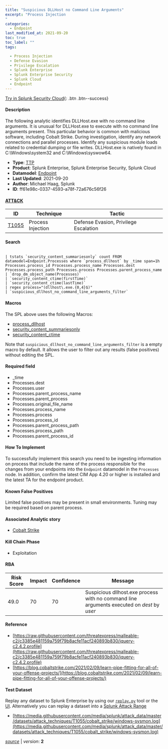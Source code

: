 ```yaml
---
title: "Suspicious DLLHost no Command Line Arguments"
excerpt: "Process Injection
"
categories:
  - Endpoint
last_modified_at: 2021-09-20
toc: true
toc_label: ""
tags:

  - Process Injection
  - Defense Evasion
  - Privilege Escalation
  - Splunk Enterprise
  - Splunk Enterprise Security
  - Splunk Cloud
  - Endpoint
---
```




[Try in Splunk Security Cloud](https://www.splunk.com/en_us/cyber-security.html){: .btn .btn--success}

#### Description

The following analytic identifies DLLHost.exe with no command line arguments. It is unusual for DLLHost.exe to execute with no command line arguments present. This particular behavior is common with malicious software, including Cobalt Strike. During investigation, identify any network connections and parallel processes. Identify any suspicious module loads related to credential dumping or file writes. DLLHost.exe is natively found in C:\Windows\system32 and C:\Windows\syswow64.

- **Type**: [TTP](https://github.com/splunk/security_content/wiki/object-Analytic-Types)
- **Product**: Splunk Enterprise, Splunk Enterprise Security, Splunk Cloud
- **Datamodel**: [Endpoint](https://docs.splunk.com/Documentation/CIM/latest/User/Endpoint)
- **Last Updated**: 2021-09-20
- **Author**: Michael Haag, Splunk
- **ID**: ff61e98c-0337-4593-a78f-72a676c56f26


#### [ATT&CK](https://attack.mitre.org/)

| ID             | Technique        |  Tactic             |
| -------------- | ---------------- |-------------------- |
| [T1055](https://attack.mitre.org/techniques/T1055/) | Process Injection | Defense Evasion, Privilege Escalation |

#### Search

```

| tstats `security_content_summariesonly` count FROM datamodel=Endpoint.Processes where `process_dllhost` by _time span=1h  Processes.process_id Processes.process_name Processes.dest Processes.process_path Processes.process Processes.parent_process_name 
| `drop_dm_object_name(Processes)` 
| `security_content_ctime(firstTime)` 
| `security_content_ctime(lastTime)` 
| regex process="(dllhost\.exe.{0,4}$)" 
| `suspicious_dllhost_no_command_line_arguments_filter`
```

#### Macros
The SPL above uses the following Macros:
* [process_dllhost](https://github.com/splunk/security_content/blob/develop/macros/process_dllhost.yml)
* [security_content_summariesonly](https://github.com/splunk/security_content/blob/develop/macros/security_content_summariesonly.yml)
* [security_content_ctime](https://github.com/splunk/security_content/blob/develop/macros/security_content_ctime.yml)

Note that `suspicious_dllhost_no_command_line_arguments_filter` is a empty macro by default. It allows the user to filter out any results (false positives) without editing the SPL.

#### Required field
* _time
* Processes.dest
* Processes.user
* Processes.parent_process_name
* Processes.parent_process
* Processes.original_file_name
* Processes.process_name
* Processes.process
* Processes.process_id
* Processes.parent_process_path
* Processes.process_path
* Processes.parent_process_id


#### How To Implement
To successfully implement this search you need to be ingesting information on process that include the name of the process responsible for the changes from your endpoints into the `Endpoint` datamodel in the `Processes` node. In addition, confirm the latest CIM App 4.20 or higher is installed and the latest TA for the endpoint product.

#### Known False Positives
Limited false positives may be present in small environments. Tuning may be required based on parent process.

#### Associated Analytic story
* [Cobalt Strike](/stories/cobalt_strike)


#### Kill Chain Phase
* Exploitation



#### RBA

| Risk Score  | Impact      | Confidence   | Message      |
| ----------- | ----------- |--------------|--------------|
| 49.0 | 70 | 70 | Suspicious dllhost.exe process with no command line arguments executed on $dest$ by $user$ |




#### Reference

* [https://raw.githubusercontent.com/threatexpress/malleable-c2/c3385e481159a759f79b8acfe11acf240893b830/jquery-c2.4.2.profile](https://raw.githubusercontent.com/threatexpress/malleable-c2/c3385e481159a759f79b8acfe11acf240893b830/jquery-c2.4.2.profile)
* [https://blog.cobaltstrike.com/2021/02/09/learn-pipe-fitting-for-all-of-your-offense-projects/](https://blog.cobaltstrike.com/2021/02/09/learn-pipe-fitting-for-all-of-your-offense-projects/)



#### Test Dataset
Replay any dataset to Splunk Enterprise by using our [`replay.py`](https://github.com/splunk/attack_data#using-replaypy) tool or the [UI](https://github.com/splunk/attack_data#using-ui).
Alternatively you can replay a dataset into a [Splunk Attack Range](https://github.com/splunk/attack_range#replay-dumps-into-attack-range-splunk-server)


* [https://media.githubusercontent.com/media/splunk/attack_data/master/datasets/attack_techniques/T1055/cobalt_strike/windows-sysmon.log](https://media.githubusercontent.com/media/splunk/attack_data/master/datasets/attack_techniques/T1055/cobalt_strike/windows-sysmon.log)



[*source*](https://github.com/splunk/security_content/tree/develop/detections/endpoint/suspicious_dllhost_no_command_line_arguments.yml) \| *version*: **2**